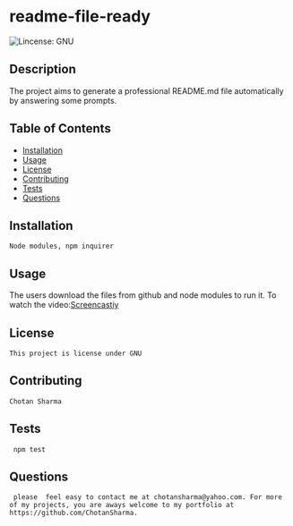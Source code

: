    # readme-file-ready
      
   ![Lincense: GNU](https://img.shields.io/badge/License-GPLv3-blue.svg)

   ## Description 
   The project aims to generate a professional README.md file automatically by answering some prompts.
   ## Table of Contents
   * [Installation](#installation)
   * [Usage](#usage)
   * [License](#license)
   * [Contributing](#contributing)
   * [Tests](#tests)
   * [Questions](#questions)
      
   ## Installation 
    Node modules, npm inquirer
   ## Usage 
   The users download the files from github and node modules to run it.
   To watch the video:[Screencastiy](https://watch.screencastify.com/v/deorXrAWuBVcVEUFtOPC)
   ## License 
    This project is license under GNU
   ## Contributing 
    Chotan Sharma
   ## Tests
     npm test
   ## Questions
     please  feel easy to contact me at chotansharma@yahoo.com. For more of my projects, you are aways welcome to my portfolio at https://github.com/ChotanSharma.
    
